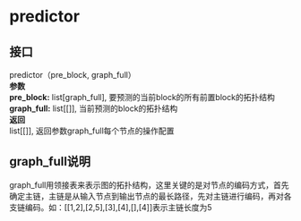 # predictor
## 接口  

predictor（pre_block, graph_full）  
**参数**  
**pre_block:** list[graph_full], 要预测的当前block的所有前置block的拓扑结构  
**graph_full:** list[[]], 当前预测的block的拓扑结构  
**返回**  
list[[]], 返回参数graph_full每个节点的操作配置  

## graph_full说明
graph_full用领接表来表示图的拓扑结构，这里关键的是对节点的编码方式，首先确定主链，主链是从输入节点到输出节点的最长路径，先对主链进行编码，再对各支链编码。如：[[1,2],[2,5],[3],[4],[],[4]]表示主链长度为5

